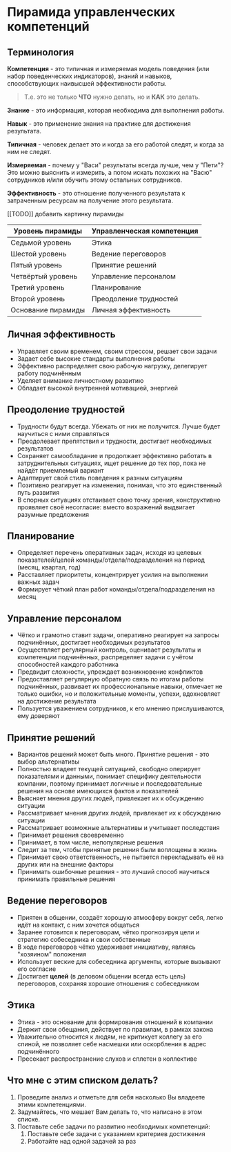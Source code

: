 # Пирамида управленческих компетенций
## Терминология

**Компетенция** - это типичная и измеряемая модель поведения (или набор поведенческих индикаторов), знаний и навыков, способствующих наивысшей эффективности работы.

> Т.е. это не только **ЧТО** нужно делать, но и **КАК** это делать. 

**Знание** - это информация, которая необходима для выполнения работы.

**Навык** - это применение знания на практике для достижения результата.

**Типичная** - человек делает это и когда за его работой следят, и когда за ним не следят.

**Измеряемая** - почему у "Васи" результаты всегда лучше, чем у "Пети"? Это можно выяснить и измерить, а потом искать похожих на "Васю" сотрудников и/или обучить этому остальных сотрудников.

**Эффективность** - это отношение полученного результата к затраченным ресурсам на получение этого результата.

[[TODO]] добавить картинку пирамиды

| Уровень пирамиды   | Управленческая компетенция |
| ------------------ | -------------------------- |
| Седьмой уровень    | Этика                      |
| Шестой уровень     | Ведение переговоров        |
| Пятый уровень      | Принятие решений           |
| Четвёртый уровень  | Управление персоналом      |
| Третий уровень     | Планирование               |
| Второй уровень     | Преодоление трудностей     |
| Основание пирамиды | Личная эффективность       |

## Личная эффективность
- Управляет своим временем, своим стрессом, решает свои задачи
- Задает себе высокие стандарты выполнения работы
- Эффективно распределяет свою рабочую нагрузку, делегирует работу подчинённым
- Уделяет внимание личностному развитию
- Обладает высокой внутренней мотивацией, энергией

## Преодоление трудностей
- Трудности будут всегда. Убежать от них не получится. Лучше будет научиться с ними справляться
- Преодолевает препятствия и трудности, достигает необходимых результатов
- Сохраняет самообладание и продолжает эффективно работать в затруднительных ситуациях, ищет решение до тех пор, пока не найдёт приемлемый вариант
- Адаптирует свой стиль поведения к разным ситуациям
- Позитивно реагирует на изменения, понимая, что это единственный путь развития
- В спорных ситуациях отстаивает свою точку зрения, конструктивно проявляет своё несогласие: вместо возражений выдвигает разумные предложения

## Планирование
- Определяет перечень оперативных задач, исходя из целевых показателей/целей команды/отдела/подразделения на период (месяц, квартал, год)
- Расставляет приоритеты, концентрирует усилия на выполнении важных задач
- Формирует чёткий план работ команды/отдела/подразделения на месяц

## Управление персоналом
- Чётко и грамотно ставит задачи, оперативно реагирует на запросы подчинённых, достигает необходимых результатов
- Осуществляет регулярный контроль, оценивает результаты и компетенции подчинённых, распределяет задачи с учётом способностей каждого работника
- Предвидит сложности, упреждает возникновение конфликтов
- Предоставляет регулярную обратную связь по итогам работы подчинённых, развивает их профессиональные навыки, отмечает не только ошибки, но и положительные моменты, успехи, вдохновляет на достижение результата
- Пользуется уважением сотрудников, к его мнению прислушиваются, ему доверяют

## Принятие решений
- Вариантов решений может быть много. Принятие решения - это выбор альтернативы
- Полностью владеет текущей ситуацией, свободно оперирует показателями и данными, понимает специфику деятельности компании, поэтому принимает логичные и последовательные решения на основе имеющихся фактов и показателей
- Выясняет мнения других людей, привлекает их к обсуждению ситуации
- Рассматривает мнения других людей, привлекает их к обсуждению ситуации
- Рассматривает возможные альтернативы и учитывает последствия
- Принимает решения своевременно
- Принимает, в том числе, непопулярные решения
- Следит за тем, чтобы принятые решения были воплощены в жизнь
- Принимает свою ответственность, не пытается перекладывать её на других или на внешние факторы
- Принимать ошибочные решения - это лучший способ научиться принимать правильные решения

## Ведение переговоров
- Приятен в общении, создаёт хорошую атмосферу вокруг себя, легко идёт на контакт, с ним хочется общаться
- Заранее готовится к переговорам, чётко прогнозируя цели и стратегию собеседника и свои собственные
- В ходе переговоров чётко удерживает инициативу, являясь "хозяином" положения
- Использует веские для собеседника аргументы, которые вызывают его согласие
- Достигает **целей** (в деловом общении всегда есть цель) переговоров, сохраняя хорошие отношения с собеседником

## Этика
- Этика - это основание для формирования отношений в компании
- Держит свои обещания, действует по правилам, в рамках закона
- Уважительно относится к людям, не критикует коллегу за его спиной, не позволяет себе насмешки или оскорбления в адрес подчинённого
- Пресекает распространение слухов и сплетен в коллективе

## Что мне с этим списком делать?
1. Проведите анализ и отметьте для себя насколько Вы владеете этими компетенциями.
2. Задумайтесь, что мешает Вам делать то, что написано в этом списке.
3. Поставьте себе задачи по развитию необходимых компетенций:
    1. Поставьте себе задачи с указанием критериев достижения
    2. Работайте над одной задачей за раз